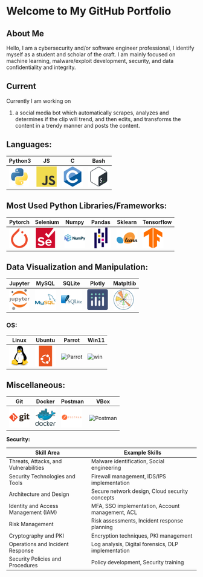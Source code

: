 # Welcome to My GitHub Portfolio



## About Me
Hello, I am a cybersecurity and/or software engineer professional, I identify myself as a student and scholar of the craft. I am mainly focused on machine learning, malware/exploit development, security, and data confidentiality and integrity.

## Current 
Currently I am working on 
1. a social media bot which automatically scrapes, analyzes and determines if the clip will trend, and then edits, and transforms the content in a trendy manner and posts the content.
   


## Languages:

|Python3 | JS | C | Bash | 
|--------|----|---|-------|
|<img src="https://github.com/devicons/devicon/blob/master/icons/python/python-original.svg" title="Python"  alt="Python" width="55" height="55"/> | <img src="https://github.com/devicons/devicon/blob/master/icons/javascript/javascript-original.svg" title="JavaScript" alt="JavaScript" width="55" height="55"/> | <img src="https://github.com/devicons/devicon/blob/master/icons/c/c-original.svg" title="C"  alt="C" width="55" height="55"/> | <img src="https://github.com/devicons/devicon/blob/master/icons/bash/bash-original.svg" title="Bash"  alt="Bash" width="55" height="55"/>

## Most Used Python Libraries/Frameworks:

| Pytorch | Selenium | Numpy | Pandas | Sklearn | Tensorflow |
|----------|----------|----------|----------|----------|----------|
|  <img src="https://github.com/devicons/devicon/blob/master/icons/pytorch/pytorch-original.svg" title="Pytorch"  alt="Pytorch" width="55" height="55"/>|  <img src="https://github.com/devicons/devicon/blob/master/icons/selenium/selenium-original.svg" title="Selenium"  alt="Selenium" width="55" height="55"/>|  <img src="https://github.com/devicons/devicon/blob/master/icons/numpy/numpy-original-wordmark.svg" title="Numpy" alt="Numpy" width="55" height="55"/>|  <img src="https://github.com/devicons/devicon/blob/master/icons/pandas/pandas-original.svg" title="Pandas" alt="Pandas" width="55" height="55"/>|  <img src="https://github.com/devicons/devicon/blob/master/icons/scikitlearn/scikitlearn-original.svg" title="sklearn" alt="sklearn" width="55" height="55"/>| <img src="https://github.com/devicons/devicon/blob/master/icons/tensorflow/tensorflow-original.svg" title="tensor" alt="tensor" width="55" height="55"/>|



## Data Visualization and Manipulation:


| Jupyter| MySQL | SQLite | Plotly | Matpltlib |
|----------|----------|----------|----------|----------|
|<img src="https://github.com/devicons/devicon/blob/master/icons/jupyter/jupyter-original-wordmark.svg" title="Jupiter" alt="Jupiter" width="55" height="55"/>|<img src="https://github.com/devicons/devicon/blob/master/icons/mysql/mysql-original-wordmark.svg" title="MySQL" alt="MySQL" width="55" height="55"/>|<img src="https://github.com/devicons/devicon/blob/master/icons/sqlite/sqlite-original-wordmark.svg" title="SQLite" alt="SQLite" width="55" height="55"/>|<img src="https://github.com/devicons/devicon/blob/master/icons/plotly/plotly-original.svg" title="plotly" alt="pltly" width="55" height="55"/> | <img src="https://github.com/devicons/devicon/blob/master/icons/matplotlib/matplotlib-original.svg" title="plotly" alt="pltly" width="55" height="55"/> |


### OS:

| Linux | Ubuntu | Parrot | Win11|
|----------|----------|----------|---------|
| <img src="https://github.com/devicons/devicon/blob/master/icons/linux/linux-original.svg" title="Linux" alt="Linux" width="55" height="55"/> | <img src="https://github.com/devicons/devicon/blob/master/icons/ubuntu/ubuntu-original.svg" title="Ubuntu" alt="Ubuntu" width="55" height="55"/> | <img src="https://github.com/canaleal/devicon/blob/new-icon-kali-linux/icons/parrotlinux/parrotlinux-original-wordmark.svg" title="Parrot" alt="Parrot" width="55" height="55"/> | <img src="https://github.com/canaleal/devicon/blob/master/icons/windows11/windows11-original.svg" title="win11" alt="win" width="55" height="55"/>

## Miscellaneous:

| Git | Docker | Postman | VBox | 
|----------|----------|----------|----------|
|<img src="https://github.com/devicons/devicon/blob/master/icons/git/git-original-wordmark.svg" title="Git" alt="Git" width="55" height="55"/>|<img src="https://github.com/devicons/devicon/blob/master/icons/docker/docker-original-wordmark.svg" title="Docker" alt="Docker" width="55" height="55"/>|<img src="https://github.com/devicons/devicon/blob/master/icons/postman/postman-original-wordmark.svg" title="Postman" alt="Postman" width="55" height="55"/>|<img src="https://banner2.cleanpng.com/20190501/xvt/kisspng-computer-icons-virtualbox-portable-network-graphic-virtualbox-icon-of-line-style-available-in-svg-5cca247f73f9e3.6112721115567514874751.jpg" title="Postman" alt="Postman" width="55" height="55"/>|




 **Security:** 

| Skill Area             | Example Skills                                   |
|------------------------|-------------------------------------------------|
| Threats, Attacks, and Vulnerabilities | Malware identification, Social engineering |
| Security Technologies and Tools | Firewall management, IDS/IPS implementation |
| Architecture and Design | Secure network design, Cloud security concepts  |
| Identity and Access Management (IAM) | MFA, SSO implementation, Account management, ACL |
| Risk Management         | Risk assessments, Incident response planning    |
| Cryptography and PKI    | Encryption techniques, PKI management           |
| Operations and Incident Response | Log analysis, Digital forensics, DLP implementation |
| Security Policies and Procedures | Policy development, Security training   |


<!-----
<td valign="top" width="50%">

<img src="https://github-readme-stats.vercel.app/api/top-langs/?username=scooblue&hide_border=true&layout=compact" align="left" style="width: 73%" />

</td></tr></table>  

--->


<!-------
## Projects

### [Project Name](Link to Project)
Brief description of the project. Highlight the key features and technologies used.

- **Tech Stack:** [e.g., Python, Flask, PostgreSQL]
- **Features:** [e.g., User Authentication, REST API]
- **Link:** [GitHub Repository](Link to Repository)

### [Project Name](Link to Project)
Brief description of the project. Highlight the key features and technologies used.

- **Tech Stack:** [e.g., JavaScript, React, MongoDB]
- **Features:** [e.g., Real-time Chat, WebSocket]
- **Link:** [GitHub Repository](Link to Repository)

## Cybersecurity

### [Vulnerability Assessment/Penetration Test & Report](Link to Project)
Brief description of your cybersecurity project or research. Mention any specific tools or techniques used.

- **Tech Stack:** [Qualys VM, VBox, Parrot Linux, BurpSuite, NMAP]
- **Focus Area:** [Vulnerability Assessment, Penetration Testing, Risk Assessment, Web Application Security]
- **Link:** [GitHub Repository](Link to Repository)

### [Security Project Name](Link to Project)
Brief description of your cybersecurity project or research. Mention any specific tools or techniques used.

- **Tech Stack:** [e.g., OWASP ZAP, Burp Suite]
- **Focus Area:** [e.g., Web Application Security, Vulnerability Assessment]
- **Link:** [GitHub Repository](Link to Repository)


---

 -->
